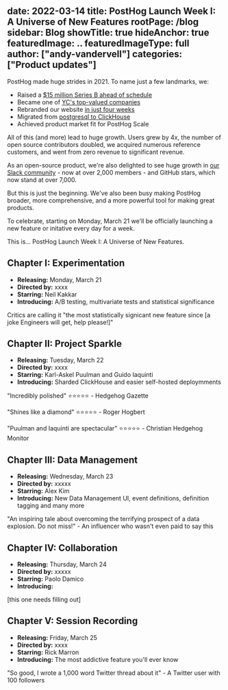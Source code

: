 date: 2022-03-14
title: PostHog Launch Week I: A Universe of New Features
rootPage: /blog
sidebar: Blog
showTitle: true
hideAnchor: true
featuredImage: ..
featuredImageType: full
author: ["andy-vandervell"]
categories: ["Product updates"]
---

PostHog made huge strides in 2021. To name just a few landmarks, we: 

- Raised a [$15 million Series B ahead of schedule](/blog/why-we-raised-a-15m-series-b-ahead-of-schedule)
- Became one of [YC's top-valued companies](/blog/yc-top-companies)
- Rebranded our website [in just four weeks](/blog/postmortem-rebrand)
- Migrated from [postgresql to ClickHouse](/blog/how-we-turned-clickhouse-into-our-eventmansion)
- Achieved product market fit for PostHog Scale

All of this (and more) lead to huge growth. Users grew by 4x, the number of open source contributors doubled, we acquired numerous reference customers, and went from zero revenue to significant revenue.

As an open-source product, we're also delighted to see huge growth in [our Slack community](/slack) - now at over 2,000 members - and GitHub stars, which now stand at over 7,000.

But this is just the beginning. We've also been busy making PostHog broader, more comprehensive, and a more powerful tool for making great products. 

To celebrate, starting on Monday, March 21 we'll be officially launching a new feature or initative every day for a week.

This is... PostHog Launch Week I: A Universe of New Features.

## Chapter I: Experimentation

- **Releasing:** Monday, March 21
- **Directed by:** xxxx
- **Starring:** Neil Kakkar
- **Introducing:** A/B testing, multivariate tests and statistical significance

Critics are calling it "the most statistically signicant new feature since [a joke Engineers will get, help please!]"

## Chapter II: Project Sparkle

- **Releasing:** Tuesday, March 22
- **Directed by:** xxxx
- **Starring:** Karl-Askel Puulman and Guido Iaquinti
- **Introducing:** Sharded ClickHouse and easier self-hosted deploymments

"Incredibly polished" ⭐️⭐️⭐️⭐️⭐️ - Hedgehog Gazette

"Shines like a diamond" ⭐️⭐️⭐️⭐️⭐️ - Roger Hogbert

"Puulman and Iaquinti are spectacular" ⭐️⭐️⭐️⭐️⭐️ - Christian Hedgehog Monitor

## Chapter III: Data Management

- **Releasing:** Wednesday, March 23
- **Directed by:** xxxxx
- **Starring:** Alex Kim
- **Introducing:** New Data Management UI, event definitions, definition tagging and many more

"An inspiring tale about overcoming the terrifying prospect of a data explosion. Do not miss!" - An influencer who wasn't even paid to say this  

## Chapter IV: Collaboration

- **Releasing:** Thursday, March 24
- **Directed by:** xxxxx
- **Starring:** Paolo Damico
- **Introducing:** 

[this one needs filling out] 

## Chapter V: Session Recording

- **Releasing:** Friday, March 25
- **Directed by:** xxxx
- **Starring:** Rick Marron
- **Introducing:** The most addictive feature you'll ever know

"So good, I wrote a 1,000 word Twitter thread about it" - A Twitter user with 100 followers 